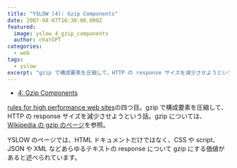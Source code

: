```yaml
---
title: "YSLOW (4): Gzip Components"
date: 2007-08-07T16:30:00.000Z
featured:
  image: yslow_4_gzip_components
  author: chatGPT
categories:
  - web
tags:
  - yslow
excerpt: "gzip で構成要素を圧縮して、HTTP の response サイズを減少させようという話"
---
```


- [4: Gzip Components](http://developer.yahoo.com/performance/rules.html#gzip)

[rules for high performance web sites](http://developer.yahoo.com/performance/rules.html)の四つ目。gzip で構成要素を圧縮して、HTTP の response サイズを減少させようという話。gzip については、[Wikipedia の gzip のページ](http://ja.wikipedia.org/wiki/Gzip)を参照。

YSLOW のページでは、HTML ドキュメントだけではなく、CSS や script、JSON や XML などあらゆるテキストの response について gzip にする価値があると述べられています。
